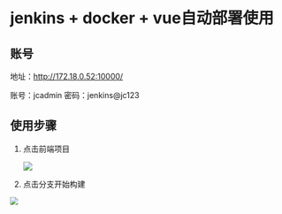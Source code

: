 # jenkins + docker + vue自动部署使用

## 账号

地址：http://172.18.0.52:10000/

账号：jcadmin 密码：jenkins@jc123

## 使用步骤

1. 点击前端项目

   ![](https://gitee.com/jianglin521/picgoImg/raw/master/img/20210818170814.png)

2. 点击分支开始构建

<img src="https://gitee.com/jianglin521/picgoImg/raw/master/img/20210818171053.png" style="zoom: 90%;" />


